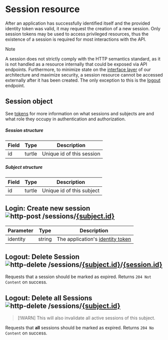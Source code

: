 [http-get]: https://img.shields.io/badge/GET-505CDC
[http-post]: https://img.shields.io/badge/POST-23A559
[http-delete]: https://img.shields.io/badge/DELETE-A12828

# Session resource

After an application has successfully identified itself and the provided identity token was valid, it may request the
creation of a new session. Only session tokens may be used to access privileged resources, thus the existence of a
session is required for most interactions with the API.

> [!NOTE]
> A session does not strictly comply with the HTTP semantics standard, as it is not handled as a resource internally
> that could be exposed via API endpoints. Furthermore, to minimize state on the
> [interface layer](https://github.com/BurrowStudios/api-docs) of our architecture and maximize security, a session
> resource cannot be accessed externally after it has been created. The only exception to this is the
> [logout](#logout-delete-sessionbr-sessionssubjectidsessionid) endpoint.

## Session object

See [tokens](../Tokens.md) for more information on what sessions and subjects are and what role they occupy in
authentication and authorization.

##### Session structure

| Field | Type   | Description               |
|-------|--------|---------------------------|
| id    | turtle | Unique id of this session |

##### Subject structure

| Field | Type   | Description               |
|-------|--------|---------------------------|
| id    | turtle | Unique id of this subject |

## Login: Create new session</br>![http-post] /sessions/[{subject.id}]()

| Parameter | Type   | Description                                                     |
|-----------|--------|-----------------------------------------------------------------|
| identity  | string | The application's [identity token](../Tokens.md#identity-token) |

## Logout: Delete Session</br>![http-delete] /sessions/[{subject.id}]()/[{session.id}](#session-structure)
Requests that a session should be marked as expired.
Returns `204 Not Content` on success.

## Logout: Delete all Sessions</br>![http-delete] /sessions/[{subject.id}]()
> [!WARN]
> This will also invalidate all active sessions of this subject.

Requests that **all** sessions should be marked as expired.
Returns `204 No Content` on success.
